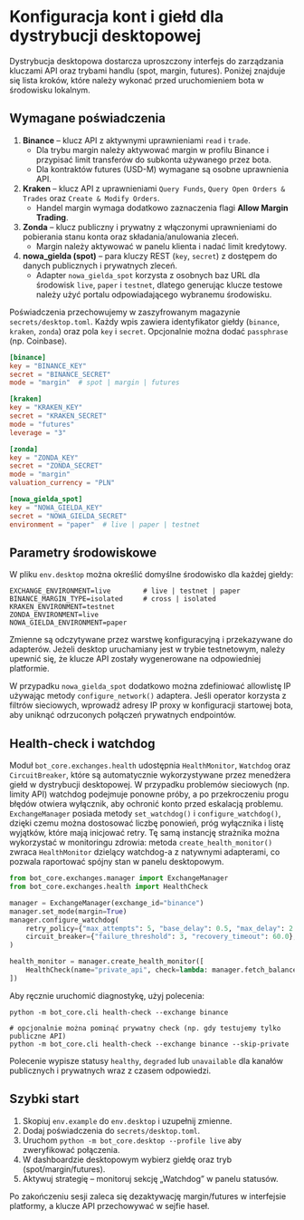 # Konfiguracja kont i giełd dla dystrybucji desktopowej

Dystrybucja desktopowa dostarcza uproszczony interfejs do zarządzania kluczami API
oraz trybami handlu (spot, margin, futures). Poniżej znajduje się lista kroków,
które należy wykonać przed uruchomieniem bota w środowisku lokalnym.

## Wymagane poświadczenia

1. **Binance** – klucz API z aktywnymi uprawnieniami `read` i `trade`.
   - Dla trybu margin należy aktywować margin w profilu Binance i przypisać
     limit transferów do subkonta używanego przez bota.
   - Dla kontraktów futures (USD-M) wymagane są osobne uprawnienia API.
2. **Kraken** – klucz API z uprawnieniami `Query Funds`, `Query Open Orders & Trades`
   oraz `Create & Modify Orders`.
   - Handel margin wymaga dodatkowo zaznaczenia flagi **Allow Margin Trading**.
3. **Zonda** – klucz publiczny i prywatny z włączonymi uprawnieniami do
   pobierania stanu konta oraz składania/anulowania zleceń.
   - Margin należy aktywować w panelu klienta i nadać limit kredytowy.
4. **nowa_gielda (spot)** – para kluczy REST (`key`, `secret`) z dostępem do danych
   publicznych i prywatnych zleceń.
   - Adapter `nowa_gielda_spot` korzysta z osobnych baz URL dla środowisk `live`,
     `paper` i `testnet`, dlatego generując klucze testowe należy użyć portalu
     odpowiadającego wybranemu środowisku.

Poświadczenia przechowujemy w zaszyfrowanym magazynie `secrets/desktop.toml`.
Każdy wpis zawiera identyfikator giełdy (`binance`, `kraken`, `zonda`) oraz
pola `key` i `secret`. Opcjonalnie można dodać `passphrase` (np. Coinbase).

```toml
[binance]
key = "BINANCE_KEY"
secret = "BINANCE_SECRET"
mode = "margin"  # spot | margin | futures

[kraken]
key = "KRAKEN_KEY"
secret = "KRAKEN_SECRET"
mode = "futures"
leverage = "3"

[zonda]
key = "ZONDA_KEY"
secret = "ZONDA_SECRET"
mode = "margin"
valuation_currency = "PLN"

[nowa_gielda_spot]
key = "NOWA_GIELDA_KEY"
secret = "NOWA_GIELDA_SECRET"
environment = "paper"  # live | paper | testnet
```

## Parametry środowiskowe

W pliku `env.desktop` można określić domyślne środowisko dla każdej giełdy:

```
EXCHANGE_ENVIRONMENT=live        # live | testnet | paper
BINANCE_MARGIN_TYPE=isolated     # cross | isolated
KRAKEN_ENVIRONMENT=testnet
ZONDA_ENVIRONMENT=live
NOWA_GIELDA_ENVIRONMENT=paper
```

Zmienne są odczytywane przez warstwę konfiguracyjną i przekazywane do adapterów.
Jeżeli desktop uruchamiany jest w trybie testnetowym, należy upewnić się, że
klucze API zostały wygenerowane na odpowiedniej platformie.

W przypadku `nowa_gielda_spot` dodatkowo można zdefiniować allowlistę IP używając
metody `configure_network()` adaptera. Jeśli operator korzysta z filtrów sieciowych,
wprowadź adresy IP proxy w konfiguracji startowej bota, aby uniknąć odrzuconych
połączeń prywatnych endpointów.

## Health-check i watchdog

Moduł `bot_core.exchanges.health` udostępnia `HealthMonitor`, `Watchdog` oraz
`CircuitBreaker`, które są automatycznie wykorzystywane przez menedżera giełd
w dystrybucji desktopowej. W przypadku problemów sieciowych (np. limity API)
watchdog podejmuje ponowne próby, a po przekroczeniu progu błędów otwiera
wyłącznik, aby ochronić konto przed eskalacją problemu. `ExchangeManager`
posiada metody `set_watchdog()` i `configure_watchdog()`, dzięki czemu można
dostosować liczbę ponowień, próg wyłącznika i listę wyjątków, które mają
inicjować retry. Tę samą instancję strażnika można wykorzystać w monitoringu
zdrowia: metoda `create_health_monitor()` zwraca `HealthMonitor` dzielący
watchdog-a z natywnymi adapterami, co pozwala raportować spójny stan w panelu
desktopowym.

```python
from bot_core.exchanges.manager import ExchangeManager
from bot_core.exchanges.health import HealthCheck

manager = ExchangeManager(exchange_id="binance")
manager.set_mode(margin=True)
manager.configure_watchdog(
    retry_policy={"max_attempts": 5, "base_delay": 0.5, "max_delay": 2.0},
    circuit_breaker={"failure_threshold": 3, "recovery_timeout": 60.0},
)

health_monitor = manager.create_health_monitor([
    HealthCheck(name="private_api", check=lambda: manager.fetch_balance()),
])
```

Aby ręcznie uruchomić diagnostykę, użyj polecenia:

```
python -m bot_core.cli health-check --exchange binance

# opcjonalnie można pominąć prywatny check (np. gdy testujemy tylko publiczne API)
python -m bot_core.cli health-check --exchange binance --skip-private
```

Polecenie wypisze statusy `healthy`, `degraded` lub `unavailable` dla
kanałów publicznych i prywatnych wraz z czasem odpowiedzi.

## Szybki start

1. Skopiuj `env.example` do `env.desktop` i uzupełnij zmienne.
2. Dodaj poświadczenia do `secrets/desktop.toml`.
3. Uruchom `python -m bot_core.desktop --profile live` aby zweryfikować połączenia.
4. W dashboardzie desktopowym wybierz giełdę oraz tryb (spot/margin/futures).
5. Aktywuj strategię – monitoruj sekcję „Watchdog” w panelu statusów.

Po zakończeniu sesji zaleca się dezaktywację margin/futures w interfejsie
platformy, a klucze API przechowywać w sejfie haseł.
